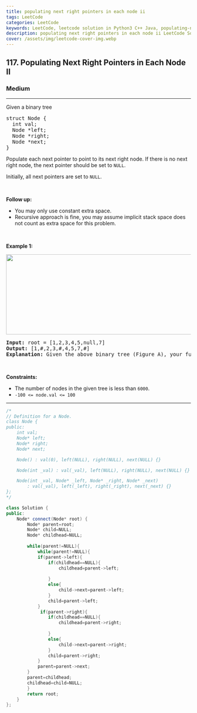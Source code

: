 ```yaml
---
title: populating next right pointers in each node ii
tags: LeetCode
categories: LeetCode
keywords: LeetCode, leetcode solution in Python3 C++ Java, populating-next-right-pointers-in-each-node-ii solution
description: populating next right pointers in each node ii LeetCode Solution Explained
cover: /assets/img/leetcode-cover-img.webp
---
```



<h2>117. Populating Next Right Pointers in Each Node II</h2><h3>Medium</h3><hr><div><p>Given a binary tree</p>

<pre>struct Node {
  int val;
  Node *left;
  Node *right;
  Node *next;
}
</pre>

<p>Populate each next pointer to point to its next right node. If there is no next right node, the next pointer should be set to <code>NULL</code>.</p>

<p>Initially, all next pointers are set to <code>NULL</code>.</p>

<p>&nbsp;</p>

<p><strong>Follow up:</strong></p>

<ul>
	<li>You may only use constant extra space.</li>
	<li>Recursive approach is fine, you may assume implicit stack space does not count as extra space for this problem.</li>
</ul>

<p>&nbsp;</p>
<p><strong>Example 1:</strong></p>

<p><img alt="" src="https://assets.leetcode.com/uploads/2019/02/15/117_sample.png" style="width: 640px; height: 218px;"></p>

<pre><strong>Input:</strong> root = [1,2,3,4,5,null,7]
<strong>Output:</strong> [1,#,2,3,#,4,5,7,#]
<strong>Explanation: </strong>Given the above binary tree (Figure A), your function should populate each next pointer to point to its next right node, just like in Figure B. The serialized output is in level order as connected by the next pointers, with '#' signifying the end of each level.
</pre>

<p>&nbsp;</p>
<p><strong>Constraints:</strong></p>

<ul>
	<li>The number of nodes in the given tree is less than <code>6000</code>.</li>
	<li><code>-100&nbsp;&lt;= node.val &lt;= 100</code></li>
</ul>
</div>

---




```cpp
/*
// Definition for a Node.
class Node {
public:
    int val;
    Node* left;
    Node* right;
    Node* next;

    Node() : val(0), left(NULL), right(NULL), next(NULL) {}

    Node(int _val) : val(_val), left(NULL), right(NULL), next(NULL) {}

    Node(int _val, Node* _left, Node* _right, Node* _next)
        : val(_val), left(_left), right(_right), next(_next) {}
};
*/

class Solution {
public:
    Node* connect(Node* root) {
        Node* parent=root;
        Node* child=NULL;
        Node* childhead=NULL;
        
        while(parent!=NULL){
            while(parent!=NULL){
            if(parent->left){
                if(childhead==NULL){
                    childhead=parent->left;
                    
                }
                else{
                    child->next=parent->left;
                }
                child=parent->left;
            }
             if(parent->right){
                if(childhead==NULL){
                    childhead=parent->right;
                    
                }
                else{
                    child->next=parent->right;
                }
                child=parent->right;
            }
            parent=parent->next;
        }
        parent=childhead;
        childhead=child=NULL;
        }
        return root;
    }
};
```
